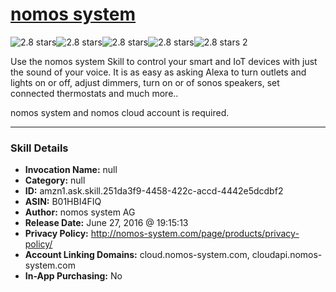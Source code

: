 # [nomos system](http://alexa.amazon.com/#skills/amzn1.ask.skill.251da3f9-4458-422c-accd-4442e5dcdbf2)
![2.8 stars](../../images/ic_star_black_18dp_1x.png)![2.8 stars](../../images/ic_star_black_18dp_1x.png)![2.8 stars](../../images/ic_star_half_black_18dp_1x.png)![2.8 stars](../../images/ic_star_border_black_18dp_1x.png)![2.8 stars](../../images/ic_star_border_black_18dp_1x.png) 2

Use the nomos system Skill to control your smart and IoT devices with just the sound of your voice. It is as easy as asking Alexa to turn outlets and lights on or off, adjust dimmers, turn on or of sonos speakers, set connected thermostats and much more.. 

nomos system and nomos cloud account is required.

***

### Skill Details

* **Invocation Name:** null
* **Category:** null
* **ID:** amzn1.ask.skill.251da3f9-4458-422c-accd-4442e5dcdbf2
* **ASIN:** B01HBI4FIQ
* **Author:** nomos system AG
* **Release Date:** June 27, 2016 @ 19:15:13
* **Privacy Policy:** http://nomos-system.com/page/products/privacy-policy/
* **Account Linking Domains:** cloud.nomos-system.com, cloudapi.nomos-system.com
* **In-App Purchasing:** No
